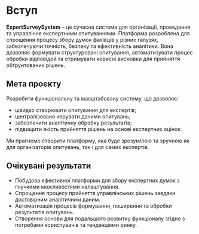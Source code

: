 # Вступ

**ExpertSurveySystem** – це сучасна система для організації, проведення та управління експертними опитуваннями. Платформа розроблена для спрощення процесу збору думок фахівців у різних галузях, забезпечуючи точність, безпеку та ефективність аналітики. Вона дозволяє формувати структуровані опитування, автоматизувати процес обробки відповідей та отримувати корисні висновки для прийняття обґрунтованих рішень.

## Мета проєкту

Розробити функціональну та масштабовану систему, що дозволяє:
- швидко створювати опитування для експертів;
- централізовано керувати даними опитувань;
- забезпечити аналітичну обробку результатів;
- підвищити якість прийняття рішень на основі експертних оцінок.

Ми прагнемо створити платформу, яка буде зрозумілою та зручною як для організаторів опитувань, так і для самих експертів.

## Очікувані результати

- Побудова ефективної платформи для збору експертних думок з гнучкими можливостями налаштування.
- Спрощення процесу прийняття управлінських рішень завдяки достовірним аналітичним даним.
- Автоматизація процесів формування, поширення та обробки результатів опитувань.
- Створення основи для подальшого розвитку функціоналу згідно з потребами користувачів та тенденціями ринку.